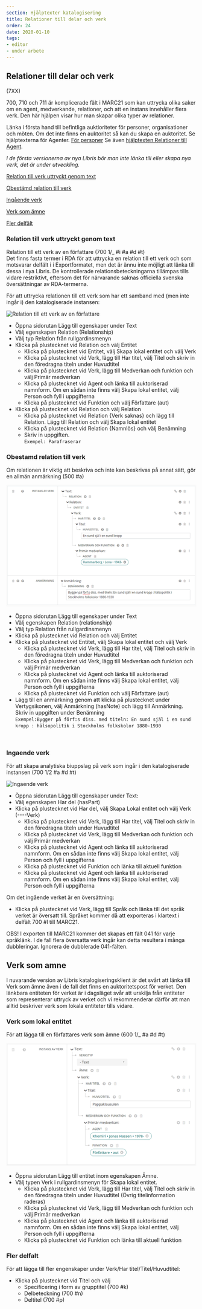 ```yaml
---
section: Hjälptexter katalogisering
title: Relationer till delar och verk
order: 24
date: 2020-01-10
tags:
- editor
- under arbete
---
```


## Relationer till delar och verk 
(7XX)

700, 710 och 711 är komplicerade fält i MARC21 som kan uttrycka olika saker om en agent, medverkande, relationer, och att en instans innehåller flera verk. Den här hjälpen visar hur man skapar olika typer av relationer. 

Länka i första hand till befintliga auktioriteter för personer, organisationer och möten. Om det inte finns en auktoritet så kan du skapa en auktoritet. Se hjälptexterna för Agenter. [För personer](https://libris.kb.se/katalogisering/help/workflow-agent-person-new) Se även [hjälptexten Relationer till Agent](https://libris.kb.se/katalogisering/help/workflow-agent-org-instance).

*I de första versionerna av nya Libris bör man inte länka till eller skapa nya verk, det är under utveckling.*

[Relation till verk uttryckt genom text](#relation-till-verk-uttryckt-genom-text)

[Obestämd relation till verk](#Obestamd-relation-till-verk)

[Ingående verk](#Ingaende-verk)

[Verk som ämne](#Verk-som-amne)

[Fler delfält](#Fler-delfalt)

### Relation till verk uttryckt genom text 
Relation till ett verk av en författare (700 1/_ #i #a #d #t)
<br/>
Det finns fasta termer i RDA för att uttrycka en relation till ett verk och som motsvarar delfält i i Exportformatet, men det är ännu inte möjligt att länka till dessa i nya Libris. De kontrollerade relationsbeteckningarna tillämpas tills vidare restriktivt, eftersom det för närvarande saknas officiella svenska översättningar av RDA-termerna.

För att uttrycka relationen till ett verk som har ett samband med (men inte ingår i) den katalogiserade instansen:

![Relation till ett verk av en författare](Relationverkauth.png) 

* Öppna sidorutan Lägg till egenskaper under Text 
* Välj egenskapen Relation (Relationship)
* Välj typ Relation från rullgardinsmenyn
* Klicka på plustecknet vid Relation och välj Entitet
  * Klicka på plustecknet vid Entitet, välj Skapa lokal entitet och välj Verk
  * Klicka på plustecknet vid Verk, lägg till Har titel, välj Titel och skriv in den föredragna titeln under Huvudtitel
  * Klicka på plustecknet vid Verk, lägg till Medverkan och funktion och välj Primär medverkan
  * Klicka på plustecknet vid Agent och länka till auktoriserad namnform. Om en sådan inte finns välj Skapa lokal entitet, välj Person och fyll i uppgifterna
  * Klicka på plustecknet vid Funktion och välj Författare (aut)
* Klicka på plustecknet vid Relation och välj Relation
  * Klicka på plustecknet vid Relation {Verk saknas} och lägg till Relation. Lägg till Relation och välj Skapa lokal entitet
  * Klicka på plustecknet vid Relation {Namnlös} och välj Benämning
  * Skriv in uppgiften. 
  <br/>```Exempel: Parafraserar``` 

### Obestamd relation till verk 
Om relationen är viktig att beskriva och inte kan beskrivas på annat sätt, gör en allmän anmärkning (500 #a)


![Obestämd relation till ett verk](Obestrelationverk.png) 

* Öppna sidorutan Lägg till egenskaper under Text 
* Välj egenskapen Relation (relationship)
* Välj typ Relation från rullgardinsmenyn
* Klicka på plustecknet vid Relation och välj Entitet
* Klicka på plustecknet vid Entitet, välj Skapa lokal entitet och välj Verk
  * Klicka på plustecknet vid Verk, lägg till Har titel, välj Titel och skriv in den föredragna titeln under Huvudtitel
  * Klicka på plustecknet vid Verk, lägg till Medverkan och funktion och välj Primär medverkan
  * Klicka på plustecknet vid Agent och länka till auktoriserad namnform. Om en sådan inte finns välj Skapa lokal entitet, välj Person och fyll i uppgifterna
  * Klicka på plustecknet vid Funktion och välj Författare (aut)
* Lägg till en anmärkning genom att klicka på plustecknet under Vertygsikonen, välj Anmärkning (hasNote) och lägg till Anmärkning. Skriv in uppgiften under Benämning 
<br/>```Exempel:Bygger på förf:s diss. med titeln: En sund själ i en sund kropp : hälsopolitik i Stockholms folkskolor 1880-1930```

 <br/>
 
### Ingaende verk
För att skapa analytiska biuppslag på verk som ingår i den katalogiserade instansen (700 1/2 #a #d #t) 

![Ingaende verk](Ingaendeverk_sprak.png) 
* Öppna sidorutan Lägg till egenskaper under Text:
* Välj egenskapen Har del (hasPart)
* Klicka på plustecknet vid Har del, välj Skapa Lokal entitet och välj Verk  (----Verk)
  * Klicka på plustecknet vid Verk, lägg till Har titel, välj Titel och skriv in den föredragna titeln under Huvudtitel
  * Klicka på plustecknet vid Verk, lägg till Medverkan och funktion och välj Primär medverkan
  * Klicka på plustecknet vid Agent och länka till auktoriserad namnform. Om en sådan inte finns välj Skapa lokal entitet, välj Person och fyll i uppgifterna
  * Klicka på plustecknet vid Funktion och länka till aktuell funktion
  * Klicka på plustecknet vid Agent och länka till auktoriserad namnform. Om en sådan inte finns välj Skapa lokal entitet, välj Person och fyll i uppgifterna 

Om det ingående verket är en översättning:
* Klicka på plustecknet vid Verk, lägg till Språk och länka till det språk verket är översatt till. Språket kommer då att exporteras i klartext i delfält 700 #l till MARC21. 

OBS! I exporten till MARC21 kommer det skapas ett fält 041 för varje språklänk. I de fall flera översatta verk ingår kan detta resultera i många dubbleringar. Ignorera de dubblerade 041-fälten. 

## Verk som amne 

I nuvarande version av Libris katalogiseringsklient är det svårt att länka till Verk som ämne även i de fall det finns en auktoritetspost för verket. Den länkbara entiteten för verket är i dagsläget svår att urskilja från entiteter som representerar uttryck av verket och vi rekommenderar därför att man alltid beskriver verk som lokala entiteter tills vidare. 

### Verk som lokal entitet 

För att lägga till en författares verk som ämne (600 1/_ #a #d #t)

![Relation till verk av en författare som ämnesord](Relationverkauthsubj_NY.png)

* Öppna sidorutan Lägg till entitet inom egenskapen Ämne.
* Välj typen Verk i rullgardinsmenyn för Skapa lokal entitet.
  * Klicka på plustecknet vid Verk, lägg till Har titel, välj Titel och skriv in den föredragna titeln under Huvudtitel (Övrig titelinformation raderas)
  * Klicka på plustecknet vid Verk, lägg till Medverkan och funktion och välj Primär medverkan
  * Klicka på plustecknet vid Agent och länka till auktoriserad namnform. Om en sådan inte finns välj Skapa lokal entitet, välj Person och fyll i uppgifterna
  * Klicka på plustecknet vid Funktion och länka till aktuell funktion
    
###  Fler delfalt
För att lägga till fler engenskaper under Verk/Har titel/Titel/Huvudtitel:
* Klicka på plustecknet vid Titel och välj
  * Specificering i form av grupptitel (700 #k)
  * Delbeteckning (700 #n)
  * Deltitel (700 #p)
